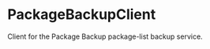 PackageBackupClient
===================

Client for the Package Backup package-list backup service.
